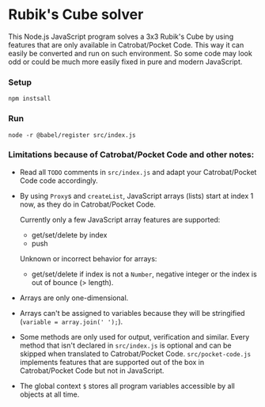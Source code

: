 # Rubik's Cube solver
This Node.js JavaScript program solves a 3x3 Rubik's Cube by using features that are only available in Catrobat/Pocket Code. This way it can easily be converted and run on such environment. So some code may look odd or could be much more easily fixed in pure and modern JavaScript.

### Setup
```
npm instsall
```

### Run
```
node -r @babel/register src/index.js
```

### Limitations because of Catrobat/Pocket Code and other notes:

- Read all `TODO` comments in `src/index.js` and adapt your Catrobat/Pocket Code code accordingly.

- By using `Proxy`s and `createList`, JavaScript arrays (lists) start at index 1 now, as they do in Catrobat/Pocket Code.

  Currently only a few JavaScript array features are supported:
  - get/set/delete by index
  - push

  Unknown or incorrect behavior for arrays:
  - get/set/delete if index is not a `Number`, negative integer or the index is out of bounce (> length).

- Arrays are only one-dimensional.

- Arrays can't be assigned to variables because they will be stringified (`variable = array.join(' ');`).

- Some methods are only used for output, verification and similar. Every method that isn't declared in `src/index.js` is optional and can be skipped when translated to Catrobat/Pocket Code. `src/pocket-code.js` implements features that are supported out of the box in Catrobat/Pocket Code but not in JavaScript.

- The global context `$` stores all program variables accessible by all objects at all time.
